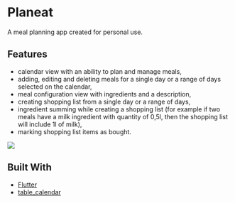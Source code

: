 # Planeat

A meal planning app created for personal use. 

## Features  
  - calendar view with an ability to plan and manage meals, 
  - adding, editing and deleting meals for a single day or a range of days selected on the calendar, 
  - meal configuration view with ingredients and a description, 
  - creating shopping list from a single day or a range of days, 
  - ingredient summing while creating a shopping list (for example if two meals have a milk ingredient with quantity of 0,5l, then the shopping list will include 1l of milk), 
  - marking shopping list items as bought. 

![](https://github.com/christoph-karpowicz/planeat/sample/planeat_sample.gif)  

## Built With

  - [Flutter](https://github.com/flutter/flutter)
  - [table_calendar](https://github.com/aleksanderwozniak/table_calendar)